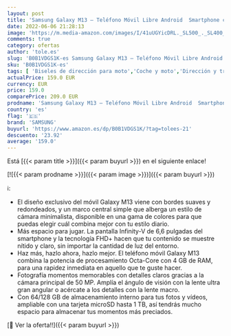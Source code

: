 ```yaml
---
layout: post
title: 'Samsung Galaxy M13 – Teléfono Móvil Libre Android  Smartphone con 4GB de RAM  64 GB de Almacenamiento  Azul Claro [Versión española]'
date: 2022-06-06 21:28:13
image: 'https://m.media-amazon.com/images/I/41uUGYicDRL._SL500_._SL400_.jpg'
comments: true
category: ofertas
author: 'tole.es'
slug: 'B0B1VDGS1K-es Samsung Galaxy M13 – Teléfono Móvil Libre Android...'
sku: 'B0B1VDGS1K-es'
tags: [ 'Biseles de dirección para moto','Coche y moto','Dirección y transmisión para moto','Motos, accesorios y piezas','android','samsung','🇪🇸', ]
actualPrice: 159.0 EUR
currency: EUR
price: 159.0
comparePrice: 209.0 EUR
prodname: 'Samsung Galaxy M13 – Teléfono Móvil Libre Android  Smartphone con 4GB de RAM  64 GB de Almacenamiento  Azul Claro [Versión española]'
country: 'es'
flag: '🇪🇸'
brand: 'SAMSUNG'
buyurl: 'https://www.amazon.es/dp/B0B1VDGS1K/?tag=tolees-21'
descuento: '23.92'
average: '159.0'
---
```


Está [{{< param title >}}]({{< param buyurl >}}) en el siguiente enlace!

[![{{< param prodname >}}]({{< param image >}})]({{< param buyurl >}})

ℹ️:

- El diseño exclusivo del móvil Galaxy M13 viene con bordes suaves y redondeados, y un marco central simple que alberga un estilo de cámara minimalista, disponible en una gama de colores para que puedas elegir cuál combina mejor con tu estilo diario.
- Más espacio para jugar. La pantalla Infinity-V de 6,6 pulgadas del smartphone y la tecnología FHD+ hacen que tu contenido se muestre nítido y claro, sin importar la cantidad de luz del entorno.
- Haz más, hazlo ahora, hazlo mejor. El teléfono móvil Galaxy M13 combina la potencia de procesamiento Octa-Core con 4 GB de RAM, para una rapidez inmediata en aquello que te guste hacer.
- Fotografía momentos memorables con detalles claros gracias a la cámara principal de 50 MP. Amplía el ángulo de visión con la lente ultra gran angular o acércate a los detalles con la lente macro.
- Con 64/128 GB de almacenamiento interno para tus fotos y vídeos, ampliable con una tarjeta microSD hasta 1 TB, así tendrás mucho espacio para almacenar tus momentos más preciados.

[🛒 Ver la oferta!!]({{< param buyurl >}})
